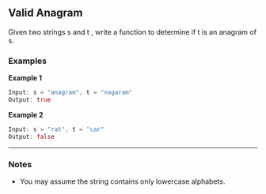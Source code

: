 ## Valid Anagram

Given two strings s and t , write a function to determine if t is an anagram of s.

### Examples

**Example 1**

```rust
Input: s = "anagram", t = "nagaram"
Output: true
```

**Example 2**

```rust
Input: s = "rat", t = "car"
Output: false
```

---

### Notes

- You may assume the string contains only lowercase alphabets.
